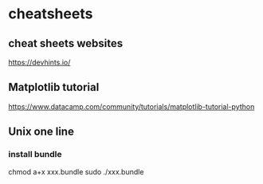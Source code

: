 # cheatsheets

## cheat sheets websites
https://devhints.io/

## Matplotlib tutorial
https://www.datacamp.com/community/tutorials/matplotlib-tutorial-python

## Unix one line
### install bundle
chmod a+x xxx.bundle
sudo ./xxx.bundle
